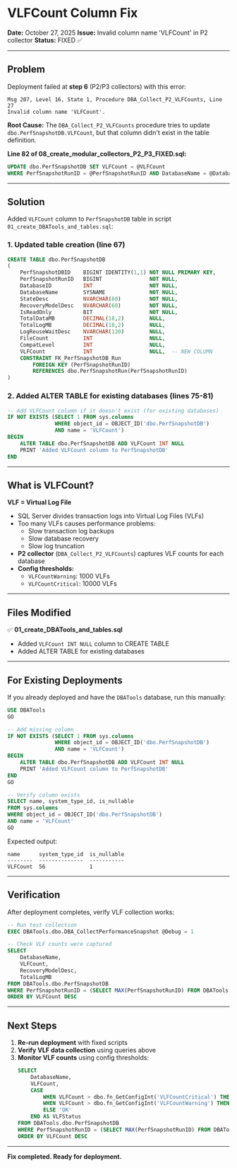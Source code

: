 # VLFCount Column Fix

**Date:** October 27, 2025
**Issue:** Invalid column name 'VLFCount' in P2 collector
**Status:** FIXED ✅

---

## Problem

Deployment failed at **step 6** (P2/P3 collectors) with this error:

```
Msg 207, Level 16, State 1, Procedure DBA_Collect_P2_VLFCounts, Line 27
Invalid column name 'VLFCount'.
```

**Root Cause:** The `DBA_Collect_P2_VLFCounts` procedure tries to update `dbo.PerfSnapshotDB.VLFCount`, but that column didn't exist in the table definition.

**Line 82 of 08_create_modular_collectors_P2_P3_FIXED.sql:**
```sql
UPDATE dbo.PerfSnapshotDB SET VLFCount = @VLFCount
WHERE PerfSnapshotRunID = @PerfSnapshotRunID AND DatabaseName = @DatabaseName
```

---

## Solution

Added `VLFCount` column to `PerfSnapshotDB` table in script `01_create_DBATools_and_tables.sql`:

### 1. Updated table creation (line 67)
```sql
CREATE TABLE dbo.PerfSnapshotDB
(
    PerfSnapshotDBID    BIGINT IDENTITY(1,1) NOT NULL PRIMARY KEY,
    PerfSnapshotRunID   BIGINT               NOT NULL,
    DatabaseID          INT                  NOT NULL,
    DatabaseName        SYSNAME              NOT NULL,
    StateDesc           NVARCHAR(60)         NOT NULL,
    RecoveryModelDesc   NVARCHAR(60)         NOT NULL,
    IsReadOnly          BIT                  NOT NULL,
    TotalDataMB         DECIMAL(18,2)        NULL,
    TotalLogMB          DECIMAL(18,2)        NULL,
    LogReuseWaitDesc    NVARCHAR(120)        NULL,
    FileCount           INT                  NULL,
    CompatLevel         INT                  NULL,
    VLFCount            INT                  NULL,  -- NEW COLUMN
    CONSTRAINT FK_PerfSnapshotDB_Run
        FOREIGN KEY (PerfSnapshotRunID)
        REFERENCES dbo.PerfSnapshotRun(PerfSnapshotRunID)
)
```

### 2. Added ALTER TABLE for existing databases (lines 75-81)
```sql
-- Add VLFCount column if it doesn't exist (for existing databases)
IF NOT EXISTS (SELECT 1 FROM sys.columns
               WHERE object_id = OBJECT_ID('dbo.PerfSnapshotDB')
               AND name = 'VLFCount')
BEGIN
    ALTER TABLE dbo.PerfSnapshotDB ADD VLFCount INT NULL
    PRINT 'Added VLFCount column to PerfSnapshotDB'
END
```

---

## What is VLFCount?

**VLF = Virtual Log File**

- SQL Server divides transaction logs into Virtual Log Files (VLFs)
- Too many VLFs causes performance problems:
  - Slow transaction log backups
  - Slow database recovery
  - Slow log truncation
- **P2 collector** (`DBA_Collect_P2_VLFCounts`) captures VLF counts for each database
- **Config thresholds:**
  - `VLFCountWarning`: 1000 VLFs
  - `VLFCountCritical`: 10000 VLFs

---

## Files Modified

✅ **01_create_DBATools_and_tables.sql**
- Added `VLFCount INT NULL` column to CREATE TABLE
- Added ALTER TABLE for existing databases

---

## For Existing Deployments

If you already deployed and have the `DBATools` database, run this manually:

```sql
USE DBATools
GO

-- Add missing column
IF NOT EXISTS (SELECT 1 FROM sys.columns
               WHERE object_id = OBJECT_ID('dbo.PerfSnapshotDB')
               AND name = 'VLFCount')
BEGIN
    ALTER TABLE dbo.PerfSnapshotDB ADD VLFCount INT NULL
    PRINT 'Added VLFCount column to PerfSnapshotDB'
END
GO

-- Verify column exists
SELECT name, system_type_id, is_nullable
FROM sys.columns
WHERE object_id = OBJECT_ID('dbo.PerfSnapshotDB')
AND name = 'VLFCount'
GO
```

Expected output:
```
name      system_type_id  is_nullable
--------  --------------  -----------
VLFCount  56              1
```

---

## Verification

After deployment completes, verify VLF collection works:

```sql
-- Run test collection
EXEC DBATools.dbo.DBA_CollectPerformanceSnapshot @Debug = 1

-- Check VLF counts were captured
SELECT
    DatabaseName,
    VLFCount,
    RecoveryModelDesc,
    TotalLogMB
FROM DBATools.dbo.PerfSnapshotDB
WHERE PerfSnapshotRunID = (SELECT MAX(PerfSnapshotRunID) FROM DBATools.dbo.PerfSnapshotRun)
ORDER BY VLFCount DESC
```

---

## Next Steps

1. **Re-run deployment** with fixed scripts
2. **Verify VLF data collection** using queries above
3. **Monitor VLF counts** using config thresholds:
   ```sql
   SELECT
       DatabaseName,
       VLFCount,
       CASE
           WHEN VLFCount > dbo.fn_GetConfigInt('VLFCountCritical') THEN 'CRITICAL'
           WHEN VLFCount > dbo.fn_GetConfigInt('VLFCountWarning') THEN 'WARNING'
           ELSE 'OK'
       END AS VLFStatus
   FROM DBATools.dbo.PerfSnapshotDB
   WHERE PerfSnapshotRunID = (SELECT MAX(PerfSnapshotRunID) FROM DBATools.dbo.PerfSnapshotRun)
   ORDER BY VLFCount DESC
   ```

---

**Fix completed. Ready for deployment.**

